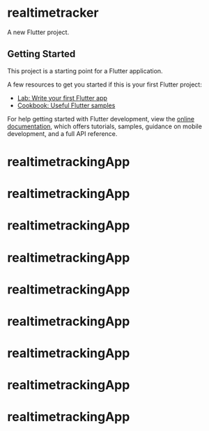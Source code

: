 # realtimetracker

A new Flutter project.

## Getting Started

This project is a starting point for a Flutter application.

A few resources to get you started if this is your first Flutter project:

- [Lab: Write your first Flutter app](https://docs.flutter.dev/get-started/codelab)
- [Cookbook: Useful Flutter samples](https://docs.flutter.dev/cookbook)

For help getting started with Flutter development, view the
[online documentation](https://docs.flutter.dev/), which offers tutorials,
samples, guidance on mobile development, and a full API reference.
# realtimetrackingApp
# realtimetrackingApp
# realtimetrackingApp
# realtimetrackingApp
# realtimetrackingApp
# realtimetrackingApp
# realtimetrackingApp
# realtimetrackingApp
# realtimetrackingApp
